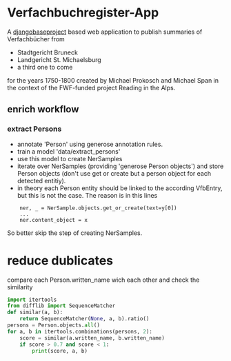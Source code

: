 # Verfachbuchregister-App

A [djangobaseproject](https://github.com/acdh-oeaw/djangobaseproject) based web application to publish summaries of Verfachbücher from

* Stadtgericht Bruneck
* Landgericht St. Michaelsburg
* a third one to come

for the years 1750-1800 created by Michael Prokosch and Michael Span in the context of the FWF-funded project Reading in the Alps.


## enrich workflow

### extract Persons

* annotate 'Person' using generose annotation rules.
* train a model 'data/extract_persons'
* use this model to create NerSamples
* iterate over NerSamples (providing 'generose Person objects') and store Person objects (don't use get or create but a person object for each detected entitiy).
* in theory each Person entity should be linked to the according VfbEntry, but this is not the case. The reason is in this lines
```
    ner, _ = NerSample.objects.get_or_create(text=y[0])
    ...
    ner.content_object = x
```
So better skip the step of creating NerSamples.

# reduce dublicates

compare each Person.written_name wich each other and check the similarity
```python
import itertools
from difflib import SequenceMatcher
def similar(a, b):
    return SequenceMatcher(None, a, b).ratio()
persons = Person.objects.all()
for a, b in itertools.combinations(persons, 2):
    score = similar(a.written_name, b.written_name)
    if score > 0.7 and score < 1:
        print(score, a, b)
```
